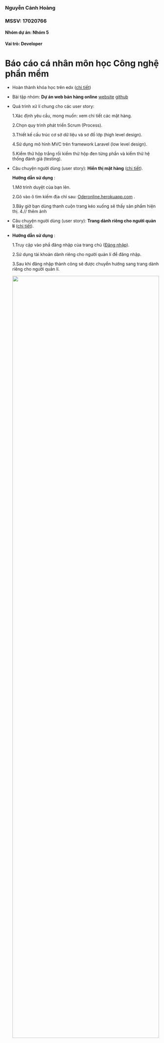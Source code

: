 ### **Nguyễn Cảnh Hoàng**
### **MSSV: 17020766**
#### Nhóm dự án: Nhóm 5
#### Vai trò: Developer

# Báo cáo cá nhân môn học Công nghệ phần mềm
- Hoàn thành khóa học trên edx ([chi tiết](https://github.com/DaoDucKhiem/nhom-5/blob/master/NguyenCanhHoang/SoftEng1x.png))

- Bài tập nhóm: **Dự án web bán hàng online** [website](http://oderonline.herokuapp.com) [github](https://github.com/DaoDucKhiem/nhom-5/tree/master/nhom-5)
- Quá trình xử lí chung cho các user story:

    1.Xác định yêu cầu, mong muốn: xem chi tiết các mặt hàng.
    
    2.Chọn quy trình phát triển Scrum (Process).
    
    3.Thiết kế cấu trúc cơ sở dữ liệu và sơ đồ lớp (high level design).
    
    4.Sử dụng mô hình MVC trên framework Laravel (low level design).
    
    5.Kiểm thử hộp trắng rồi kiểm thử hộp đen từng phần và kiểm thử hệ thống đánh giá (testing).
- Câu chuyện người dùng (user story): **Hiển thị mặt hàng** ([chi tiết](https://github.com/DaoDucKhiem/nhom-5/issues/15)).
    
   <b>Hướng dẫn sử dụng </b>:

     1.Mở trình duyệt của bạn lên.

     2.Gõ vào ô tìm kiếm địa chỉ sau: [Oderonline.herokuapp.com](https://oderonline.herokuapp.com/) .

     3.Bây giờ bạn dùng thanh cuộn trang kéo xuống sẽ thấy sản phẩm hiện thị.
     4.// thêm ảnh
   
- Câu chuyện người dùng (user story): **Trang dành riêng cho người quản lí** ([chi tiết](https://github.com/DaoDucKhiem/nhom-5/issues/23)).
- 
  <b>Hướng dẫn sử dụng </b>:

     1.Truy cập vào phầ đăng nhập của trang chủ ([Đăng nhập](https://oderonline.herokuapp.com/login)).

     2.Sử dụng tài khoản dành riêng cho người quản lí để đăng nhập.
     
     3.Sau khi đăng nhập thành công sẽ được chuyển hướng sang trang dành riêng cho người quản lí.
     
     <img src="https://raw.githubusercontent.com/DaoDucKhiem/nhom-5/master/NguyenCanhHoang/image/admin.jpg" height="80%" width="100%" />
     
     <img src="https://raw.githubusercontent.com/DaoDucKhiem/nhom-5/master/NguyenCanhHoang/image/themsanpham.jpg" height="100%" width="100%" />
- Câu chuyện người dùng (user story): **Gửi phản hồi ứng dụng, sản phẩm tới nhà phát hành** ([chi tiết](https://github.com/DaoDucKhiem/nhom-5/issues/21)).

  <b>Hướng dẫn sử dụng </b>:
  
 	 1.Truy cập vào phần đăng nhập của trang chủ ([Trang chủ](https://oderonline.herokuapp.com)).

     2.Để gửi phản hồi bạn không cần đăng nhập tài khoản.
     
     3.Để gửi phản hồi bạn kéo thanh cuộn xuống phần sản phẩm cick chuột vào phần "detail".
     
     4.Sau khi click kéo xuống bạn sẽ thấy form để gửi phản hồi hãy nhập theo đúng chỉ dẫn.
     <img src="https://raw.githubusercontent.com/DaoDucKhiem/nhom-5/master/NguyenCanhHoang/image/phanhoi.jpg" height="100%" width="100%"/>
     Phản hồi của bạn sẽ được gửi tới nhà phát hành (sau đây là ví dụ):
     <img src="https://raw.githubusercontent.com/DaoDucKhiem/nhom-5/master/NguyenCanhHoang/image/feedback.PNG" height="100%" width="100%"/>
       
- Câu chuyện người dùng (user story): **Xác thực tài khoản,bảo vệ tài khoản** ([chi tiết](https://github.com/DaoDucKhiem/nhom-5/issues/20)).

  <b>Hướng dẫn sử dụng </b>
  
	1.Truy cập vào phần đăng nhập của trang chủ ([Trang chủ](https://oderonline.herokuapp.com)).
	
	2.Click vào phần đăng kí để đăng kí tài khoản.

	3.Thực hiện đăng kí tài khoản.

	4.Sau khi hoàn thành việc đăng kí, truy cập vào gmail để xác nhận tài khoản.

	5.Sau khi xác nhận tài khoản, bạn đã có thể dùng được các chứng năng của website.
	
	<img src="https://raw.githubusercontent.com/DaoDucKhiem/nhom-5/master/NguyenCanhHoang/image/verify.jpg" alt="verify" >

- Câu chuyện người dùng (user story): **Tạo chức năng đăng kí, chức năng đăng nhập.** ([chi tiết](https://github.com/DaoDucKhiem/nhom-5/issues/20)).
 
 	 <b>Hướng dẫn sử dụng </b>
     
  	- Đăng kí tài khoản:
    
		1.Truy cập vào phần đăng nhập của trang chủ ([Trang chủ](https://oderonline.herokuapp.com)).
	
		2.Click vào phần đăng kí để đăng kí tài khoản.

		3.Thực hiện đăng kí tài khoản.

		4.Sau khi đăng kí tài khoản sẽ vào gmail để xác thực tài khoản (Như đã hướng dẫn cách xác thực ở trên).

		5.Sau khi xác nhận tài khoản, bạn đã có thể dùng được các chứng năng của website.
	
		<img src="https://raw.githubusercontent.com/DaoDucKhiem/nhom-5/master/NguyenCanhHoang/image/dangki.jpg" alt="đăng ký" title="dang_ky" width="100%" height="100%" />
		
    - Đăng nhập tài khoản:
     
    	1.Truy cập vào phần đăng nhập của trang chủ ([Trang chủ](https://oderonline.herokuapp.com)).
	
		2.Đến đây có 3 phương án đăng nhập theo kiểu bình thường hoặc là đăng nhập với Facebook hoặc Gmail.

		3.Bạn chọn 1 trong 3 phương án trên để đăng nhập.

		4.Sau khi đăng nhập thành công thì bây giờ bạn có thể sử dụng được các tính năng của website.
	
		<img src="https://raw.githubusercontent.com/DaoDucKhiem/nhom-5/master/NguyenCanhHoang/image/dangnhap.jpg" height="100%" width="100%" />
		<img src="https://raw.githubusercontent.com/DaoDucKhiem/nhom-5/master/NguyenCanhHoang/image/dangkifb.jpg" height="100%" width="100%" />
		<img src="https://raw.githubusercontent.com/DaoDucKhiem/nhom-5/master/NguyenCanhHoang/image/dangkigmail.jpg" height="100%" width="100%" />

 - Câu chuyện người dùng (user story): **Tạo chức năng giỏ hàng.** ([chi tiết](https://github.com/DaoDucKhiem/nhom-5/issues/25)).
 
   <b>Hướng dẫn sử dụng </b>
	
	  1.Bạn cần đăng nhập tài khoản (lưu ý răng hãy chắc chắn rằng tài khoản của bạn đã xác thực).
	  
	  2.Bây giờ, bạn có thể tìm kiếm tài khoản theo từ khóa, hay mua trực tiếp ở trang chủ.
	  
	  3.Click vào icon giỏ hàng ở mỗi sản phẩm để thêm sản phẩm mới vào giỏ hàng.
	  
	  4.Thực hiện thanh toán sản phẩm.
	  
	  <img src="https://raw.githubusercontent.com/DaoDucKhiem/nhom-5/master/NguyenCanhHoang/image/giohang.PNG" height="100%" width="100%" />

- Câu chuyện người dùng (user story): **Tạo chức năng thanh toán.** ([chi tiết](https://github.com/DaoDucKhiem/nhom-5/issues/26)).
 
   <b>Hướng dẫn sử dụng </b>   
   	 1.Bạn cần đăng nhập tài khoản (lưu ý răng hãy chắc chắn rằng tài khoản của bạn đã xác thực).
	  
	 2.Bây giờ, bạn lựa chọn các mặt hàng mà bạn muốn mua.
	  
	 3.Có 2 cách để bạn thanh toán, một là click vào phần giỏi hàng và chọn thanh toán, hai là chọn vào phần user và chọn đơn hàng (ảnh ví dụ ở phần dưới).
	  
	 4.Thực hiện thanh toán sản phẩm.
	  
	 Cách thanh toán trực tiếp ở giỏ hàng:
	  
	 <img src="https://raw.githubusercontent.com/DaoDucKhiem/nhom-5/master/NguyenCanhHoang/image/giohang.PNG" height="100%" width="100%" />
	  
	 Cách thanh toán ở phần tài khoản:
	 
	<img src="https://raw.githubusercontent.com/DaoDucKhiem/nhom-5/master/NguyenCanhHoang/image/taikhoan.jpg" height="100%" width="100%" />
	  
	 Đơn hàng thanh toán:
	  
	 <img src="https://raw.githubusercontent.com/DaoDucKhiem/nhom-5/master/NguyenCanhHoang/image/thanhtoan.PNG" height="100%" width="100%" />
	 
	  

